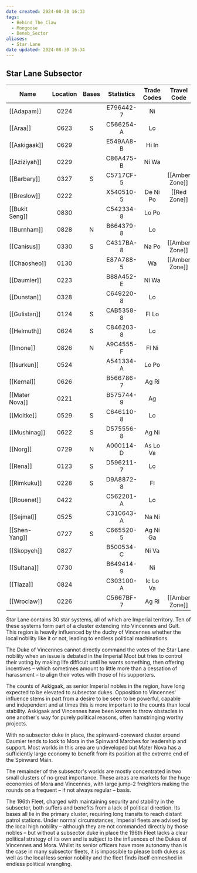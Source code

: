 ```yaml
---
date created: 2024-08-30 16:33
tags:
  - Behind_The_Claw
  - Mongoose
  - Deneb_Sector
aliases:
  - Star Lane
date updated: 2024-08-30 16:34
---
```


## Star Lane Subsector

| Name           | Location | Bases | Statistics | Trade Codes |   Travel Code  |  Allegiance  | Gas Giants |
| -------------- | :------: | :---: | :--------: | :---------: | :------------: | :----------: | :--------: |
| [[Adapam]]     |   0224   |       |  E796442-7 |      Ni     |                | [[Imperium]] |      G     |
| [[Araa]]       |   0623   |   S   |  C566254-A |      Lo     |                | [[Imperium]] |      G     |
| [[Askigaak]]   |   0629   |       |  E549AA8-B |    Hi In    |                | [[Imperium]] |      G     |
| [[Aziziyah]]   |   0229   |       |  C86A475-B |    Ni Wa    |                | [[Imperium]] |      G     |
| [[Barbary]]    |   0327   |   S   |  C5717CF-5 |             | [[Amber Zone]] | [[Imperium]] |      G     |
| [[Breslow]]    |   0222   |       |  X540510-5 |   De Ni Po  |  [[Red Zone]]  | [[Imperium]] |      G     |
| [[Bukit Seng]] |   0830   |       |  C542334-8 |    Lo Po    |                | [[Imperium]] |      G     |
| [[Burnham]]    |   0828   |   N   |  B664379-8 |      Lo     |                | [[Imperium]] |      G     |
| [[Canisus]]    |   0330   |   S   |  C4317BA-8 |    Na Po    | [[Amber Zone]] | [[Imperium]] |      G     |
| [[Chaosheo]]   |   0130   |       |  E87A788-5 |      Wa     | [[Amber Zone]] | [[Imperium]] |      G     |
| [[Daumier]]    |   0223   |       |  B88A452-E |    Ni Wa    |                | [[Imperium]] |            |
| [[Dunstan]]    |   0328   |       |  C649220-8 |      Lo     |                | [[Imperium]] |      G     |
| [[Gulistan]]   |   0124   |   S   |  CAB5358-8 |    Fl Lo    |                | [[Imperium]] |            |
| [[Helmuth]]    |   0624   |   S   |  C846203-8 |      Lo     |                | [[Imperium]] |      G     |
| [[Imone]]      |   0826   |   N   |  A9C4555-F |    Fl Ni    |                | [[Imperium]] |      G     |
| [[Isurkun]]    |   0524   |       |  A541334-A |    Lo Po    |                | [[Imperium]] |      G     |
| [[Kernal]]     |   0626   |       |  B566786-7 |    Ag Ri    |                | [[Imperium]] |      G     |
| [[Mater Nova]] |   0221   |       |  B575744-9 |      Ag     |                | [[Imperium]] |      G     |
| [[Moltke]]     |   0529   |   S   |  C646110-8 |      Lo     |                | [[Imperium]] |      G     |
| [[Mushinag]]   |   0622   |   S   |  D575556-8 |    Ag Ni    |                | [[Imperium]] |            |
| [[Norg]]       |   0729   |   N   |  A000114-D |   As Lo Va  |                | [[Imperium]] |            |
| [[Rena]]       |   0123   |   S   |  D596211-7 |      Lo     |                | [[Imperium]] |      G     |
| [[Rimkuku]]    |   0228   |   S   |  D9A8872-8 |      Fl     |                | [[Imperium]] |      G     |
| [[Rouenet]]    |   0422   |       |  C562201-A |      Lo     |                | [[Imperium]] |      G     |
| [[Sejmal]]     |   0525   |       |  C310643-A |    Na Ni    |                | [[Imperium]] |      G     |
| [[Shen-Yang]]  |   0727   |   S   |  C665520-5 |   Ag Ni Ga  |                | [[Imperium]] |      G     |
| [[Skopyeh]]    |   0827   |       |  B500534-C |    Ni Va    |                | [[Imperium]] |      G     |
| [[Sultana]]    |   0730   |       |  B649414-9 |      Ni     |                | [[Imperium]] |      G     |
| [[Tlaza]]      |   0824   |       |  C303100-A |   Ic Lo Va  |                | [[Imperium]] |      G     |
| [[Wroclaw]]    |   0226   |       |  C5667BF-7 |    Ag Ri    | [[Amber Zone]] | [[Imperium]] |      G     |

Star Lane contains 30 star systems, all of which are Imperial territory. Ten of these systems form part of a cluster extending into Vincennes and Gulf. This region is heavily influenced by the duchy of Vincennes whether the local nobility like it or not, leading to endless political machinations.

The Duke of Vincennes cannot directly command the votes of the Star Lane nobility when an issue is debated in the Imperial Moot but tries to control their voting by making life difficult until he wants something, then offering incentives – which sometimes amount to little more than a cessation of harassment – to align their votes with those of his supporters.

The counts of Askigaak, as senior Imperial nobles in the region, have long expected to be elevated to subsector dukes. Opposition to Vincennes' influence stems in part from a desire to be seen to be powerful, capable and independent and at times this is more important to the counts than local stability. Askigaak and Vincennes have been known to throw obstacles in one another's way for purely political reasons, often hamstringing worthy projects.

With no subsector duke in place, the spinward-coreward cluster around Daumier tends to look to Mora in the Spinward Marches for leadership and support. Most worlds in this area are undeveloped but Mater Nova has a sufficiently large economy to benefit from its position at the extreme end of the Spinward Main.

The remainder of the subsector's worlds are mostly concentrated in two small clusters of no great importance. These areas are markets for the huge economies of Mora and Vincennes, with large jump-2 freighters making the rounds on a frequent – if not always regular – basis.

The 196th Fleet, charged with maintaining security and stability in the subsector, both suffers and benefits from a lack of political direction. Its bases all lie in the primary cluster, requiring long transits to reach distant patrol stations. Under normal circumstances, Imperial fleets are advised by the local high nobility – although they are not commanded directly by those nobles – but without a subsector duke in place the 196th Fleet lacks a clear political strategy of its own and is subject to the influences of the Dukes of Vincennes and Mora. Whilst its senior officers have more autonomy than is the case in many subsector fleets, it is impossible to please both dukes as well as the local less senior nobility and the fleet finds itself enmeshed in endless political wrangling.
